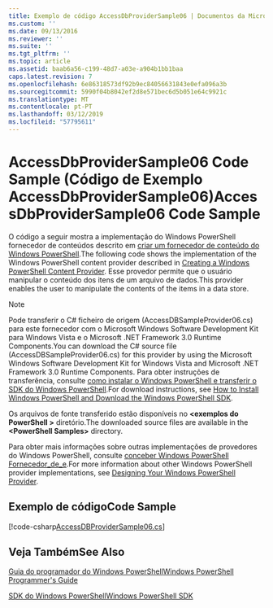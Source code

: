 ```yaml
---
title: Exemplo de código AccessDbProviderSample06 | Documentos da Microsoft
ms.custom: ''
ms.date: 09/13/2016
ms.reviewer: ''
ms.suite: ''
ms.tgt_pltfrm: ''
ms.topic: article
ms.assetid: baab6a56-c199-48d7-a03e-a904b1bb1baa
caps.latest.revision: 7
ms.openlocfilehash: 6e86318573df92b9ec84056631843e0efa096a3b
ms.sourcegitcommit: 5990f04b8042ef2d8e571bec6d5b051e64c9921c
ms.translationtype: MT
ms.contentlocale: pt-PT
ms.lasthandoff: 03/12/2019
ms.locfileid: "57795611"
---
```

# <a name="accessdbprovidersample06-code-sample"></a><span data-ttu-id="92294-102">AccessDbProviderSample06 Code Sample (Código de Exemplo AccessDbProviderSample06)</span><span class="sxs-lookup"><span data-stu-id="92294-102">AccessDbProviderSample06 Code Sample</span></span>

<span data-ttu-id="92294-103">O código a seguir mostra a implementação do Windows PowerShell fornecedor de conteúdos descrito em [criar um fornecedor de conteúdo do Windows PowerShell](./creating-a-windows-powershell-content-provider.md).</span><span class="sxs-lookup"><span data-stu-id="92294-103">The following code shows the implementation of the Windows PowerShell content provider described in [Creating a Windows PowerShell Content Provider](./creating-a-windows-powershell-content-provider.md).</span></span> <span data-ttu-id="92294-104">Esse provedor permite que o usuário manipular o conteúdo dos itens de um arquivo de dados.</span><span class="sxs-lookup"><span data-stu-id="92294-104">This provider enables the user to manipulate the contents of the items in a data store.</span></span>

> [!NOTE]
> <span data-ttu-id="92294-105">Pode transferir o C# ficheiro de origem (AccessDBSampleProvider06.cs) para este fornecedor com o Microsoft Windows Software Development Kit para Windows Vista e o Microsoft .NET Framework 3.0 Runtime Components.</span><span class="sxs-lookup"><span data-stu-id="92294-105">You can download the C# source file (AccessDBSampleProvider06.cs) for this provider by using the Microsoft Windows Software Development Kit for Windows Vista and Microsoft .NET Framework 3.0 Runtime Components.</span></span> <span data-ttu-id="92294-106">Para obter instruções de transferência, consulte [como instalar o Windows PowerShell e transferir o SDK do Windows PowerShell](/powershell/developer/installing-the-windows-powershell-sdk).</span><span class="sxs-lookup"><span data-stu-id="92294-106">For download instructions, see [How to Install Windows PowerShell and Download the Windows PowerShell SDK](/powershell/developer/installing-the-windows-powershell-sdk).</span></span>
>
> <span data-ttu-id="92294-107">Os arquivos de fonte transferido estão disponíveis no  **\<exemplos do PowerShell >** diretório.</span><span class="sxs-lookup"><span data-stu-id="92294-107">The downloaded source files are available in the **\<PowerShell Samples>** directory.</span></span>
>
> <span data-ttu-id="92294-108">Para obter mais informações sobre outras implementações de provedores do Windows PowerShell, consulte [conceber Windows PowerShell Fornecedor_de_e](./designing-your-windows-powershell-provider.md).</span><span class="sxs-lookup"><span data-stu-id="92294-108">For more information about other Windows PowerShell provider implementations, see [Designing Your Windows PowerShell Provider](./designing-your-windows-powershell-provider.md).</span></span>

## <a name="code-sample"></a><span data-ttu-id="92294-109">Exemplo de código</span><span class="sxs-lookup"><span data-stu-id="92294-109">Code Sample</span></span>

[!code-csharp[AccessDBProviderSample06.cs](../../powershell-sdk-samples/SDK-2.0/csharp/AccessDBProviderSample06/AccessDBProviderSample06.cs#L11-L2399 "AccessDBProviderSample06.cs")]

## <a name="see-also"></a><span data-ttu-id="92294-110">Veja Também</span><span class="sxs-lookup"><span data-stu-id="92294-110">See Also</span></span>

[<span data-ttu-id="92294-111">Guia do programador do Windows PowerShell</span><span class="sxs-lookup"><span data-stu-id="92294-111">Windows PowerShell Programmer's Guide</span></span>](./windows-powershell-programmer-s-guide.md)

[<span data-ttu-id="92294-112">SDK do Windows PowerShell</span><span class="sxs-lookup"><span data-stu-id="92294-112">Windows PowerShell SDK</span></span>](../windows-powershell-reference.md)